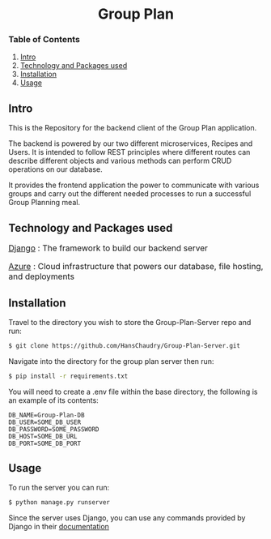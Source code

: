 <div style="text-align:center">
    <h1 align="center">Group Plan</h1>
</div>

### Table of Contents

1. [Intro](#intro)
2. [Technology and Packages used](#technology-and-packages-used)
3. [Installation](#installation)
4. [Usage](#usage)

## Intro

This is the Repository for the backend client of the Group Plan application.

The backend is powered by our two different microservices, Recipes and Users. It is intended to follow REST principles where different routes can describe different objects and various methods can perform CRUD operations on our database.

It provides the frontend application the power to communicate with various groups and carry out the different needed processes to run a successful Group Planning meal.

## Technology and Packages used

<p style="font-size:16px;">
    <a href="https://www.djangoproject.com/">Django</a>
    : The framework to build our backend server
</p>
<p style="font-size:16px;">
    <a href="https://azure.microsoft.com/en-us/">Azure</a>
    : Cloud infrastructure that powers our database, file hosting, and deployments
</p>

## Installation

Travel to the directory you wish to store the Group-Plan-Server repo and run:

```bash
$ git clone https://github.com/HansChaudry/Group-Plan-Server.git
```

Navigate into the directory for the group plan server then run:

```bash
$ pip install -r requirements.txt
```

You will need to create a .env file within the base directory, the following is an example of its contents:

```
DB_NAME=Group-Plan-DB
DB_USER=SOME_DB_USER
DB_PASSWORD=SOME_PASSWORD
DB_HOST=SOME_DB_URL
DB_PORT=SOME_DB_PORT
```

## Usage

To run the server you can run:
```bash
$ python manage.py runserver
```

Since the server uses Django, you can use any commands provided by Django in their [documentation](https://docs.djangoproject.com/en/5.0/)
